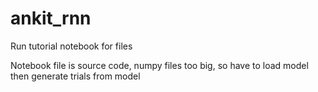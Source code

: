 # ankit_rnn

Run tutorial notebook for files

Notebook file is source code, numpy files too big, so have to load model then generate trials from model
